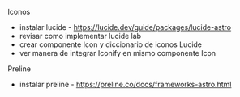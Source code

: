 Iconos

- instalar lucide - https://lucide.dev/guide/packages/lucide-astro
- revisar como implementar lucide lab 
- crear componente Icon y diccionario de iconos Lucide
- ver manera de integrar Iconify en mismo componente Icon


Preline

- instalar preline - https://preline.co/docs/frameworks-astro.html